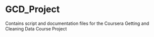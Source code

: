# GCD_Project
Contains script and documentation files for the Coursera Getting and Cleaning Data Course Project
